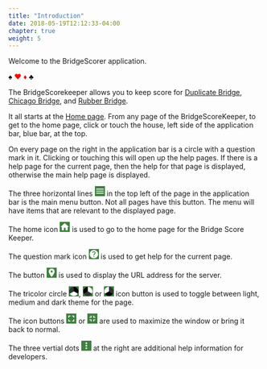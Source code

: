 ```yaml
---
title: "Introduction"
date: 2018-05-19T12:12:33-04:00
chapter: true
weight: 5
---
```


Welcome to the BridgeScorer application.

<p class="suits">
<span style="color: black; text-shadow: -1px 0px 0 #fff, 1px 0px 0 #fff, 0px 1px 0 #fff, 0px -1px 0 #fff;">&spades;</span>
<span style="color: red; text-shadow: -1px 0px 0 #fff, 1px 0px 0 #fff, 0px 1px 0 #fff, 0px -1px 0 #fff;">&hearts;</span>
<span style="color: red; text-shadow: -1px 0px 0 #fff, 1px 0px 0 #fff, 0px 1px 0 #fff, 0px -1px 0 #fff;">&diams;</span>
<span style="color: black; text-shadow: -1px 0px 0 #fff, 1px 0px 0 #fff, 0px 1px 0 #fff, 0px -1px 0 #fff;">&clubs;</span>
</p>

The BridgeScorekeeper allows you to keep score for [Duplicate Bridge](duplicate.html), [Chicago Bridge](chicago.html), and [Rubber Bridge](rubber.html).

It all starts at the [Home page](home.html).  From any page of the BridgeScoreKeeper, to get to the home page, click or touch the house, left side of the application bar, blue bar, at the top.

On every page on the right in the application bar is a circle with a question mark in it.  Clicking or touching this will open up the help pages.  If there is a help page for the current page, then the help for that page is displayed, otherwise the main help page is displayed.

The three horizontal lines
<svg class="MuiSvgIcon-root" focusable="false" viewBox="0 0 24 24" aria-hidden="true" role="presentation" width="20" height="20" style="background-color: rgb(64,128,64);">
  <path d="M3 18h18v-2H3v2zm0-5h18v-2H3v2zm0-7v2h18V6H3z" fill="white"></path>
</svg>
in the top left of the page in the application bar is the main menu button.  Not all pages have this button.  The menu will have items that are relevant to the displayed page.

The home icon
<svg class="MuiSvgIcon-root" focusable="false" viewBox="0 0 24 24" aria-hidden="true" role="presentation" width="20" height="20" style="background-color: rgb(64,128,64);">
  <path d="M10 20v-6h4v6h5v-8h3L12 3 2 12h3v8z" fill="white"></path>
</svg>
is used to go to the home page for the Bridge Score Keeper.

The question mark icon
<svg class="MuiSvgIcon-root" focusable="false" viewBox="0 0 24 24" aria-hidden="true" role="presentation" width="20" height="20" style="background-color: rgb(64,128,64);">
  <path d="M12 2C6.48 2 2 6.48 2 12s4.48 10 10 10 10-4.48 10-10S17.52 2 12 2zm1 17h-2v-2h2v2zm2.07-7.75l-.9.92C13.45 12.9 13 13.5 13 15h-2v-.5c0-1.1.45-2.1 1.17-2.83l1.24-1.26c.37-.36.59-.86.59-1.41 0-1.1-.9-2-2-2s-2 .9-2 2H8c0-2.21 1.79-4 4-4s4 1.79 4 4c0 .88-.36 1.68-.93 2.25z" fill="white"></path>
</svg>
is used to get help for the current page.

The button
<svg class="MuiSvgIcon-root" focusable="false" viewBox="0 0 24 24" aria-hidden="true" role="presentation" width="20" height="20" style="background-color: rgb(64,128,64);">
  <path d="M12 2C8.13 2 5 5.13 5 9c0 5.25 7 13 7 13s7-7.75 7-13c0-3.87-3.13-7-7-7zm0 9.5c-1.38 0-2.5-1.12-2.5-2.5s1.12-2.5 2.5-2.5 2.5 1.12 2.5 2.5-1.12 2.5-2.5 2.5z" fill="white"></path>
</svg>
is used to display the URL address for the server.

The tricolor circle
<svg class="MuiSvgIcon-root" focusable="false" viewBox="-1.1 -1.1 2.2 2.2" aria-hidden="true" role="presentation" width="20" height="20" style="background-color: rgb(64,128,64); transform: rotate(-0.25turn);">
  <path d="M 1.00 0.00 A 1 1 0 0 1 -0.50 0.87 L 0 0" fill="black"></path>
  <path d="M -0.50 0.87 A 1 1 0 0 1 -0.50 -0.87 L 0 0" fill="white"></path>
  <path d="M -0.50 -0.87 A 1 1 0 0 1 1.00 -0.00 L 0 0" fill="rgb(50,54,57)"></path>
</svg>,
<svg class="MuiSvgIcon-root" focusable="false" viewBox="-1.1 -1.1 2.2 2.2" aria-hidden="true" role="presentation" width="20" height="20" style="background-color: rgb(64,128,64); transform: rotate(-0.25turn);">
  <path d="M 1.00 0.00 A 1 1 0 0 1 -0.50 0.87 L 0 0" fill="white"></path>
  <path d="M -0.50 0.87 A 1 1 0 0 1 -0.50 -0.87 L 0 0" fill="rgb(50,54,57)"></path>
  <path d="M -0.50 -0.87 A 1 1 0 0 1 1.00 -0.00 L 0 0" fill="black"></path>
</svg>
or
<svg class="MuiSvgIcon-root" focusable="false" viewBox="-1.1 -1.1 2.2 2.2" aria-hidden="true" role="presentation" width="20" height="20" style="background-color: rgb(64,128,64); transform: rotate(-0.25turn);">
  <path d="M 1.00 0.00 A 1 1 0 0 1 -0.50 0.87 L 0 0" fill="rgb(50,54,57)"></path>
  <path d="M -0.50 0.87 A 1 1 0 0 1 -0.50 -0.87 L 0 0" fill="black"></path>
  <path d="M -0.50 -0.87 A 1 1 0 0 1 1.00 -0.00 L 0 0" fill="white"></path>
</svg>
icon button is used to toggle between light, medium and dark theme for the page.

The icon buttons
<svg class="MuiSvgIcon-root" focusable="false" viewBox="0 0 24 24" aria-hidden="true" role="presentation" width="20" height="20" style="background-color: rgb(64,128,64);">
  <path d="M7 14H5v5h5v-2H7v-3zm-2-4h2V7h3V5H5v5zm12 7h-3v2h5v-5h-2v3zM14 5v2h3v3h2V5h-5z" fill="white"></path>
</svg>
or
<svg class="MuiSvgIcon-root" focusable="false" viewBox="0 0 24 24" aria-hidden="true" role="presentation" width="20" height="20" style="background-color: rgb(64,128,64);">
  <path d="M5 16h3v3h2v-5H5v2zm3-8H5v2h5V5H8v3zm6 11h2v-3h3v-2h-5v5zm2-11V5h-2v5h5V8h-3z" fill="white"></path>
</svg>
are used to maximize the window or bring it back to normal.

The three vertial dots
<svg class="MuiSvgIcon-root" focusable="false" viewBox="0 0 24 24" aria-hidden="true" role="presentation" width="20" height="20" style="background-color: rgb(64,128,64);">
  <path d="M12 8c1.1 0 2-.9 2-2s-.9-2-2-2-2 .9-2 2 .9 2 2 2zm0 2c-1.1 0-2 .9-2 2s.9 2 2 2 2-.9 2-2-.9-2-2-2zm0 6c-1.1 0-2 .9-2 2s.9 2 2 2 2-.9 2-2-.9-2-2-2z" fill="white"></path>
</svg>
at the right are additional help information for developers.
